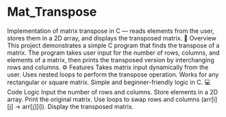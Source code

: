 # Mat_Transpose
Implementation of matrix transpose in C — reads elements from the user, stores them in a 2D array, and displays the transposed matrix.
📖 Overview
This project demonstrates a simple C program that finds the transpose of a matrix.
The program takes user input for the number of rows, columns, and elements of a matrix, then prints the transposed version by interchanging rows and columns.
⚙️ Features
Takes matrix input dynamically from the user.
Uses nested loops to perform the transpose operation.
Works for any rectangular or square matrix.
Simple and beginner-friendly logic in C.
💻 Code Logic
Input the number of rows and columns.
Store elements in a 2D array.
Print the original matrix.
Use loops to swap rows and columns (arr[i][j] → arr[j][i]).
Display the transposed matrix.
